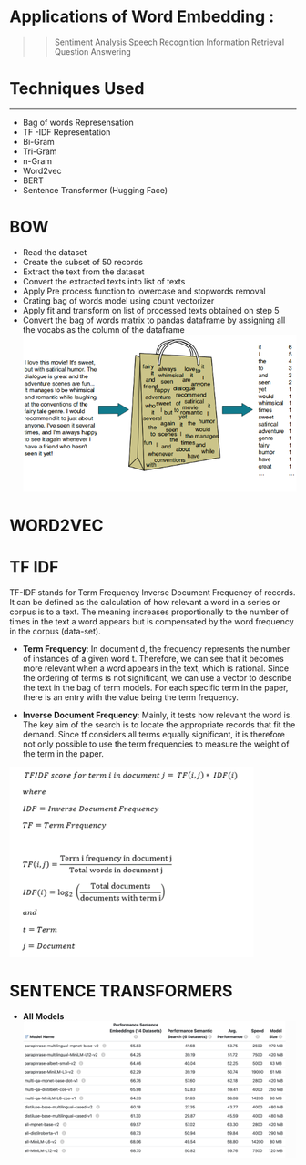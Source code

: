 
# Applications of Word Embedding :

>> Sentiment Analysis
>> Speech Recognition
>> Information Retrieval
>> Question Answering

# Techniques Used
------

- Bag of words Represensation
- TF -IDF Representation
- Bi-Gram
- Tri-Gram
- n-Gram
- Word2vec
- BERT
- Sentence Transformer (Hugging Face)


# BOW 
  - Read the dataset
  - Create the subset of 50 records
  - Extract the text from the dataset
  - Convert the extracted texts into list of texts
  - Apply Pre process function to lowercase and stopwords removal
  - Crating bag of words model using count vectorizer
  - Apply fit and transform on list of processed texts obtained on step 5
  - Convert the bag of words matrix to pandas dataframe by assigning all the vocabs as the column of the dataframe
 ![IMG](https://github.com/RAJGUPTA28/QuickNLP-TextInspect/blob/main/Text_Representation/img/bow.png)

# WORD2VEC

# TF IDF
TF-IDF stands for Term Frequency Inverse Document Frequency of records. It can be defined as the calculation of how relevant a word in a series or corpus is to a text. The meaning increases proportionally to the number of times in the text a word appears but is compensated by the word frequency in the corpus (data-set).

- **Term Frequency**: In document d, the frequency represents the number of instances of a given word t. Therefore, we can see that it becomes more relevant when a word appears in the text, which is rational. Since the ordering of terms is not significant, we can use a vector to describe the text in the bag of term models. For each specific term in the paper, there is an entry with the value being the term frequency.

- **Inverse Document Frequency**: Mainly, it tests how relevant the word is. The key aim of the search is to locate the appropriate records that fit the demand. Since tf considers all terms equally significant, it is therefore not only possible to use the term frequencies to measure the weight of the term in the paper.

 ![IMG](https://github.com/RAJGUPTA28/QuickNLP-TextInspect/blob/main/Text_Representation/img/tfidf.webp)


 # SENTENCE TRANSFORMERS
  - **All Models**
 ![img](https://github.com/RAJGUPTA28/QuickNLP-TextInspect/blob/main/Text_Representation/img/SENT_MODEL.png)
